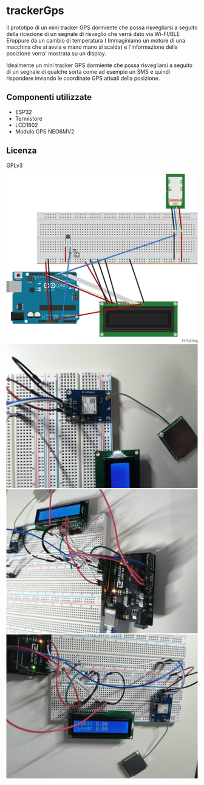 # trackerGps


Il prototipo di un mini tracker GPS dormiente che possa risvegliarsi a seguito della ricezione di un segnale di risveglio che verrà dato via Wi-FI/BLE E/oppure da un cambio di temperatura ( Immaginiamo un motore di una macchina che si avvia e mano mano si scalda) e l'informazione della posizione verra' mostrata su un display.

Idealmente un mini tracker GPS dormiente che possa risvegliarsi a seguito di un segnale  di qualche sorta come ad esempio un SMS e quindi rispondere inviando le coordinate GPS attuali della posizione. 


## Componenti utilizzate

- ESP32
- Termistore
- LCD1602
- Modulo GPS NEO6MV2

## Licenza
GPLv3

![Circuito](progetto_bb.jpg) 
![Foto Progettino](Foto1.jpg) 
![Foto Progettino](Foto2.jpg) 
![Foto Progettino](Foto3.jpg) 
